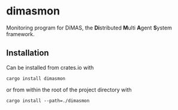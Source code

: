 # dimasmon
Monitoring program for DiMAS, the **Di**stributed **M**ulti **A**gent **S**ystem framework.

## Installation
Can be installed from crates.io with

`cargo install dimasmon` 

or from within the root of the project directory with

`cargo install --path=./dimasmon`